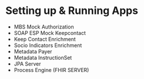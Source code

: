 # Setting up & Running Apps 

- MBS Mock Authorization 
- SOAP ESP Mock Keepcontact
- Keep Contact Enrichment
- Socio Indicators Enrichment
- Metadata Payer
- Metadata InstructionSet
- JPA Server
- Process Engine (FHIR SERVER)


